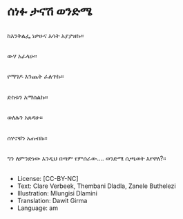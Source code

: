 # ሰነፉ ታናሽ ወንድሜ

##
ከእንቅልፌ ነቃሁና እሳት አያያዝኩ።

##
ውሃ አፈላሁ።

##
የማገዶ እንጨት ፈለጥኩ።

##
ድስቱን አማሰልኩ።

##
ወለሉን አጸዳሁ።

##
ሰሃኖቹን አጠብኩ።

##
ግን ለምንድነው እንዲህ በጣም የምሰራው…. ወንድሜ ሲጫወት እየዋለ?።

##
* License: [CC-BY-NC]
* Text: Clare Verbeek, Thembani Dladla, Zanele Buthelezi
* Illustration: Mlungisi Dlamini
* Translation: Dawit Girma
* Language: am
